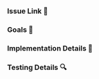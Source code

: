 ### Issue Link :link:
<!-- What issue does this fix? If an issue doesn't exist, remove this section. -->

### Goals :dart:
<!-- List the high-level objectives of this pull request. -->
<!-- Include any relevant context. -->

### Implementation Details :construction:
<!-- Explain the reasoning behind any architectural changes. -->
<!-- Highlight any new functionality. -->

### Testing Details :mag:
<!-- Describe what tests you've added for your changes. -->

